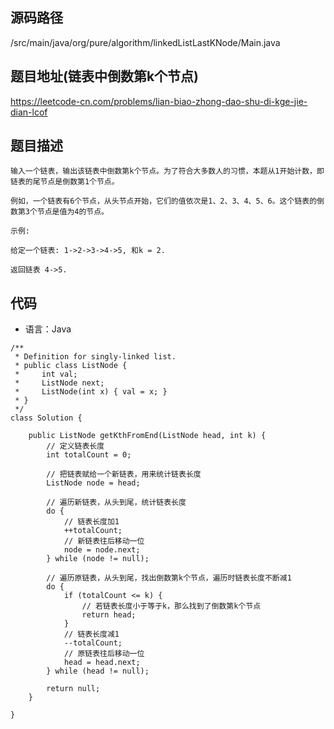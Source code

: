 ## 源码路径

/src/main/java/org/pure/algorithm/linkedListLastKNode/Main.java

## 题目地址(链表中倒数第k个节点)

https://leetcode-cn.com/problems/lian-biao-zhong-dao-shu-di-kge-jie-dian-lcof

## 题目描述

```
输入一个链表，输出该链表中倒数第k个节点。为了符合大多数人的习惯，本题从1开始计数，即链表的尾节点是倒数第1个节点。

例如，一个链表有6个节点，从头节点开始，它们的值依次是1、2、3、4、5、6。这个链表的倒数第3个节点是值为4的节点。

示例:

给定一个链表: 1->2->3->4->5, 和k = 2.

返回链表 4->5.
```

## 代码

- 语言：Java

```
/**
 * Definition for singly-linked list.
 * public class ListNode {
 *     int val;
 *     ListNode next;
 *     ListNode(int x) { val = x; }
 * }
 */
class Solution {

    public ListNode getKthFromEnd(ListNode head, int k) {
        // 定义链表长度
        int totalCount = 0;

        // 把链表赋给一个新链表，用来统计链表长度
        ListNode node = head;

        // 遍历新链表，从头到尾，统计链表长度
        do {
            // 链表长度加1
            ++totalCount;
            // 新链表往后移动一位
            node = node.next;
        } while (node != null);

        // 遍历原链表，从头到尾，找出倒数第k个节点，遍历时链表长度不断减1
        do {
            if (totalCount <= k) {
                // 若链表长度小于等于k，那么找到了倒数第k个节点
                return head;
            }
            // 链表长度减1
            --totalCount;
            // 原链表往后移动一位
            head = head.next;
        } while (head != null);

        return null;
    }

}
```
